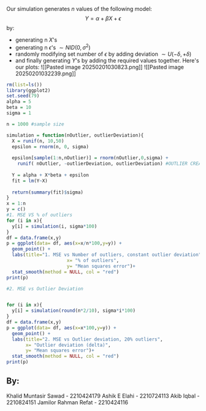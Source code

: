 
Our simulation generates $n$ values of the following model:
$$Y = \alpha+\beta X+\epsilon$$
by:
- generating n $X$'s
- generating n $\epsilon$'s $\sim NID(0, \sigma^2)$
- randomly modifying set number of $\epsilon$ by adding deviation $\sim U(-\delta,+\delta)$ 
- and finally generating $Y$'s by adding the required values together.
Here's our plots:
![[Pasted image 20250201030823.png]]
![[Pasted image 20250201032239.png]]
```r
rm(list=ls())
library(ggplot2)
set.seed(79)
alpha = 5
beta = 10
sigma = 1

n = 1000 #sample size

simulation = function(nOutlier, outlierDeviation){
  X = runif(n, 10,50)
  epsilon = rnorm(n, 0, sigma)
  
  epsilon[sample(1:n,nOutlier)] = rnorm(nOutlier,0,sigma) +
    runif( nOutlier, -outlierDeviation, outlierDeviation) #OUTLIER CREATION
  
  Y = alpha + X*beta + epsilon
  fit = lm(Y~X)
  
  return(summary(fit)$sigma)
}
x = 1:n
y = c()
#1. MSE VS % of outliers
for (i in x){
  y[i] = simulation(i, sigma*100)
}
df = data.frame(x,y)
p = ggplot(data= df, aes(x=x/n*100,y=y)) +
  geom_point() +
  labs(title="1. MSE vs Number of outliers, constant outlier deviation",
                      x= "% of outliers",
                      y= "Mean squares error")+
  stat_smooth(method = NULL, col = "red")
print(p)

#2. MSE vs Outlier Deviation


for (i in x){
  y[i] = simulation(round(n*2/10), sigma*i*100)
}
df = data.frame(x,y)
p = ggplot(data= df, aes(x=x*100,y=y)) +
  geom_point() +
  labs(title="2. MSE vs Outlier deviation, 20% outliers",
       x= "Outlier deviation (delta)",
       y= "Mean squares error")+
  stat_smooth(method = NULL, col = "red")
print(p)
```
## By:
Khalid Muntasir Sawad - 2210424179
Ashik E Elahi - 2210724113
Akib Iqbal - 2210824151
Jamilor Rahman Refat - 2210424116
